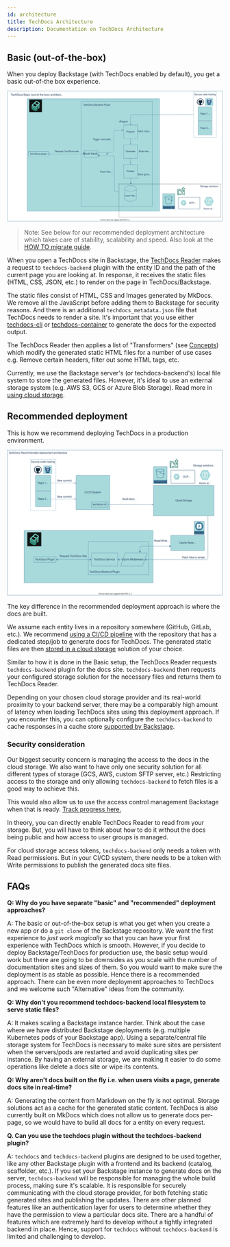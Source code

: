 ```yaml
---
id: architecture
title: TechDocs Architecture
description: Documentation on TechDocs Architecture
---
```


## Basic (out-of-the-box)

When you deploy Backstage (with TechDocs enabled by default), you get a basic
out-of-the box experience.

<img data-zoomable src="../../assets/techdocs/architecture-basic.drawio.svg" alt="TechDocs Architecture diagram" />

> Note: See below for our recommended deployment architecture which takes care
> of stability, scalability and speed. Also look at the
> [HOW TO migrate guide](how-to-guides.md#how-to-migrate-from-techdocs-basic-to-recommended-deployment-approach).

When you open a TechDocs site in Backstage, the
[TechDocs Reader](./concepts.md#techdocs-reader) makes a request to
`techdocs-backend` plugin with the entity ID and the path of the current page
you are looking at. In response, it receives the static files (HTML, CSS, JSON,
etc.) to render on the page in TechDocs/Backstage.

The static files consist of HTML, CSS and Images generated by MkDocs. We remove
all the JavaScript before adding them to Backstage for security reasons. And
there is an additional `techdocs_metadata.json` file that TechDocs needs to
render a site. It's important that you use either
[techdocs-cli](https://github.com/backstage/techdocs-cli) or
[techdocs-container](https://github.com/backstage/techdocs-container) to
generate the docs for the expected output.

The TechDocs Reader then applies a list of "Transformers" (see
[Concepts](./concepts.md)) which modify the generated static HTML files for a
number of use cases e.g. Remove certain headers, filter out some HTML tags, etc.

Currently, we use the Backstage server's (or techdocs-backend's) local file
system to store the generated files. However, it's ideal to use an external
storage system (e.g. AWS S3, GCS or Azure Blob Storage). Read more in
[using cloud storage](using-cloud-storage.md).

## Recommended deployment

This is how we recommend deploying TechDocs in a production environment.

<img data-zoomable src="../../assets/techdocs/architecture-recommended.drawio.svg" alt="TechDocs Architecture diagram" />

The key difference in the recommended deployment approach is where the docs are
built.

We assume each entity lives in a repository somewhere (GitHub, GitLab, etc.). We
recommend [using a CI/CD pipeline](configuring-ci-cd.md) with the repository
that has a dedicated step/job to generate docs for TechDocs. The generated
static files are then [stored in a cloud storage](using-cloud-storage.md)
solution of your choice.

Similar to how it is done in the Basic setup, the TechDocs Reader requests
`techdocs-backend` plugin for the docs site. `techdocs-backend` then requests
your configured storage solution for the necessary files and returns them to
TechDocs Reader.

Depending on your chosen cloud storage provider and its real-world proximity to
your backend server, there may be a comparably high amount of latency when
loading TechDocs sites using this deployment approach. If you encounter this,
you can optionally configure the `techdocs-backend` to cache responses in a
cache store
[supported by Backstage](../../overview/architecture-overview.md#cache).

### Security consideration

Our biggest security concern is managing the access to the docs in the cloud
storage. We also want to have only one security solution for all different types
of storage (GCS, AWS, custom SFTP server, etc.) Restricting access to the
storage and only allowing `techdocs-backend` to fetch files is a good way to
achieve this.

This would also allow us to use the access control management Backstage when
that is ready.
[Track progress here.](https://github.com/backstage/backstage/issues/3218)

In theory, you can directly enable TechDocs Reader to read from your storage.
But, you will have to think about how to do it without the docs being public and
how access to user groups is managed.

For cloud storage access tokens, `techdocs-backend` only needs a token with Read
permissions. But in your CI/CD system, there needs to be a token with Write
permissions to publish the generated docs site files.

## FAQs

**Q: Why do you have separate "basic" and "recommended" deployment approaches?**

A: The basic or out-of-the-box setup is what you get when you create a new app
or do a `git clone` of the Backstage repository. We want the first experience to
_just work magically_ so that you can have your first experience with TechDocs
which is smooth. However, if you decide to deploy Backstage/TechDocs for
production use, the basic setup would work but there are going to be downsides
as you scale with the number of documentation sites and sizes of them. So you
would want to make sure the deployment is as stable as possible. Hence there is
a recommended approach. There can be even more deployment approaches to TechDocs
and we welcome such "Alternative" ideas from the community.

**Q: Why don't you recommend techdocs-backend local filesystem to serve static
files?**

A: It makes scaling a Backstage instance harder. Think about the case where we
have distributed Backstage deployments (e.g. multiple Kubernetes pods of your
Backstage app). Using a separate/central file storage system for TechDocs is
necessary to make sure sites are persistent when the servers/pods are restarted
and avoid duplicating sites per instance. By having an external storage, we are
making it easier to do some operations like delete a docs site or wipe its
contents.

**Q: Why aren't docs built on the fly i.e. when users visits a page, generate
docs site in real-time?**

A: Generating the content from Markdown on the fly is not optimal. Storage
solutions act as a cache for the generated static content. TechDocs is also
currently built on MkDocs which does not allow us to generate docs per-page, so
we would have to build all docs for a entity on every request.

**Q. Can you use the techdocs plugin without the techdocs-backend plugin?**

A: `techdocs` and `techdocs-backend` plugins are designed to be used together,
like any other Backstage plugin with a frontend and its backend (catalog,
scaffolder, etc.). If you set your Backstage instance to generate docs on the
server, `techdocs-backend` will be responsible for managing the whole build
process, making sure it's scalable. It is responsible for securely communicating
with the cloud storage provider, for both fetching static generated sites and
publishing the updates. There are other planned features like an authentication
layer for users to determine whether they have the permission to view a
particular docs site. There are a handful of features which are extremely hard
to develop without a tightly integrated backend in place. Hence, support for
`techdocs` without `techdocs-backend` is limited and challenging to develop.
